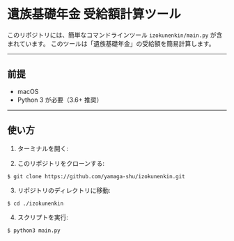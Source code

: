 # 遺族基礎年金 受給額計算ツール

このリポジトリには、簡単なコマンドラインツール `izokunenkin/main.py` が含まれています。
このツールは「遺族基礎年金」の受給額を簡易計算します。

---

## 前提
- macOS
- Python 3 が必要（3.6+ 推奨）

---

## 使い方

1. ターミナルを開く:

2. このリポジトリをクローンする:
```
$ git clone https://github.com/yamaga-shu/izokunenkin.git
```

3. リポジトリのディレクトリに移動:
```
$ cd ./izokunenkin
```

4. スクリプトを実行:
```
$ python3 main.py
```
